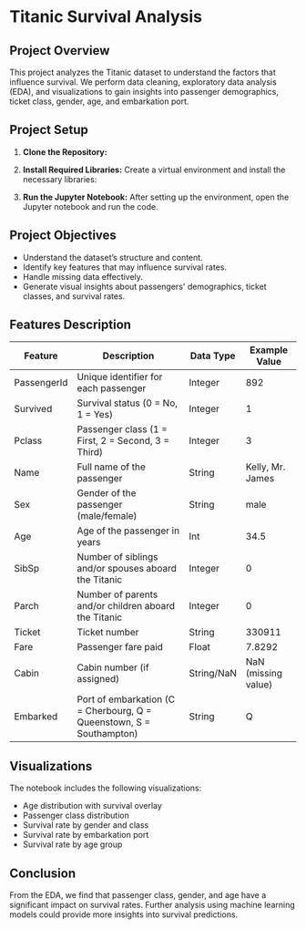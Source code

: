 # Titanic Survival Analysis

## Project Overview

This project analyzes the Titanic dataset to understand the factors that influence survival. We perform data cleaning, exploratory data analysis (EDA), and visualizations to gain insights into passenger demographics, ticket class, gender, age, and embarkation port.

## Project Setup

1. **Clone the Repository:**

2. **Install Required Libraries:**
Create a virtual environment and install the necessary libraries:

3. **Run the Jupyter Notebook:**
After setting up the environment, open the Jupyter notebook and run the code.

## Project Objectives

- Understand the dataset’s structure and content.
- Identify key features that may influence survival rates.
- Handle missing data effectively.
- Generate visual insights about passengers' demographics, ticket classes, and survival rates.

## Features Description

| Feature       | Description                                                                 | Data Type     | Example Value      |
|---------------|-----------------------------------------------------------------------------|---------------|--------------------|
| PassengerId   | Unique identifier for each passenger                                       | Integer       | 892                |
| Survived      | Survival status (0 = No, 1 = Yes)                                         | Integer       | 1                  |
| Pclass        | Passenger class (1 = First, 2 = Second, 3 = Third)                        | Integer       | 3                  |
| Name          | Full name of the passenger                                                | String        | Kelly, Mr. James   |
| Sex           | Gender of the passenger (male/female)                                     | String        | male               |
| Age           | Age of the passenger in years                                             | Int           | 34.5               |
| SibSp         | Number of siblings and/or spouses aboard the Titanic                      | Integer       | 0                  |
| Parch         | Number of parents and/or children aboard the Titanic                      | Integer       | 0                  |
| Ticket        | Ticket number                                                             | String        | 330911             |
| Fare          | Passenger fare paid                                                      | Float         | 7.8292             |
| Cabin         | Cabin number (if assigned)                                               | String/NaN    | NaN (missing value)|
| Embarked      | Port of embarkation (C = Cherbourg, Q = Queenstown, S = Southampton)      | String        | Q                  |

## Visualizations


The notebook includes the following visualizations:

- Age distribution with survival overlay
- Passenger class distribution
- Survival rate by gender and class
- Survival rate by embarkation port
- Survival rate by age group

## Conclusion

From the EDA, we find that passenger class, gender, and age have a significant impact on survival rates. Further analysis using machine learning models could provide more insights into survival predictions.

